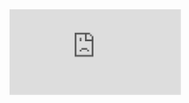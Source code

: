 <iframe src="https://tryhackme.com/api/v2/badges/public-profile?userPublicId=5502609" style='border:none;'></iframe>
